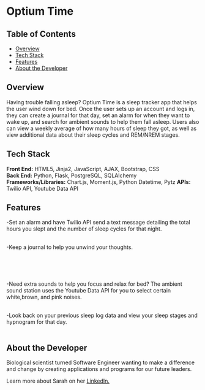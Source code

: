 # Optium Time

## Table of Contents

- [Overview](#overview)
- [Tech Stack](#tech-stack)
- [Features](#features)
- [About the Developer](#developer)

## <a name="overview"></a>Overview

Having trouble falling asleep? Optium Time is a sleep tracker app that helps the user wind down for bed. Once the user sets up an account and logs in, they can create a journal for that day, set an alarm for when they want to wake up, and search for ambient sounds to help them fall asleep. Users also can view a weekly average of how many hours of sleep they got, as well as view additional data about their sleep cycles and REM/NREM stages.

## <a name="tech-stack"></a>Tech Stack

**Front End:** HTML5, Jinja2, JavaScript, AJAX, Bootstrap, CSS<br>
**Back End:** Python, Flask, PostgreSQL, SQLAlchemy<br>
**Frameworks/Libraries:** Chart.js, Moment.js, Python Datetime, Pytz
**APIs:** Twilio API, Youtube Data API
<br/>

## <a name="features"></a>Features

-Set an alarm and have Twilio API send a text message detailing the total hours you slept and the number of sleep cycles for that night.
<br><br>

<!-- <p align="center">
<img src="/static/images/reminder.jpg">
<br/><br/>
 </p> -->

-Keep a journal to help you unwind your thoughts.
<br><br>

<!-- <p align="center">
<img src="/static/images/todolist.jpg">
<br/><br/>
 </p> -->

<!-- After a long day, write a simple
journal entry to help clear the mind
and not stress over what to write
with guided prompts or free write what's
on your mind. -->

<br><br>

<!-- <p align="center">
<img src="/static/images/journal.jpg">
<br/><br/>
 </p> -->

-Need extra sounds to help you focus and relax for bed? The ambient sound station uses the Youtube Data API for you
to select certain white,brown, and pink noises.
<br><br>

<!-- <p align="center">
<img src="/static/images/meditation.jpg">
<br><br>
 </p> -->

-Look back on your previous sleep log data and view your sleep stages and hypnogram for that day.
<br><br>

## <a name="developer"></a>About the Developer

Biological scientist turned Software Engineer wanting to make a difference and change by creating applications and programs for our future leaders.

Learn more about Sarah on her <a href="https://www.linkedin.com/in/wong-s" target="_blank">LinkedIn.</a>
